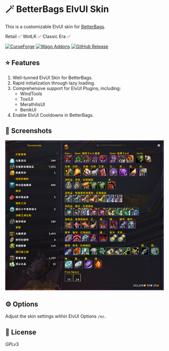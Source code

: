# 🪄 BetterBags ElvUI Skin

This is a customizable ElvUI skin for [BetterBags](https://www.curseforge.com/wow/addons/better-bags).

Retail ✅ WotLK ✅ Classic Era ✅

[![CurseForge](https://img.shields.io/badge/CurseForge-orange?logoColor=white&style=for-the-badge&logo=curseforge)](https://www.curseforge.com/wow/addons/betterbags-elvui-skin) [![Wago Addons](https://img.shields.io/badge/Wago%20Addons-brown?logoColor=white&style=for-the-badge&logo=Lua)](https://addons.wago.io/addons/betterbags-elvui-skin) [![GitHub Release](https://img.shields.io/badge/GitHub%20Release-grey?logoColor=white&style=for-the-badge&logo=GitHub)](https://github.com/fang2hou/BetterBagsElvUISkin/releases)

## ⭐ Features

1. Well-tunned ElvUI Skin for BetterBags.
2. Rapid initialization through lazy loading.
3. Comprehensive support for ElvUI Plugins, including:
   - WindTools
   - ToxiUI
   - MerathilisUI
   - BenikUI
4. Enable ElvUI Cooldowns in BetterBags.

## 📸 Screenshots

![screenshot](screenshot.png)

## ⚙️ Options

Adjust the skin settings within ElvUI Options `/ec`.

## 📜 License

GPLv3
